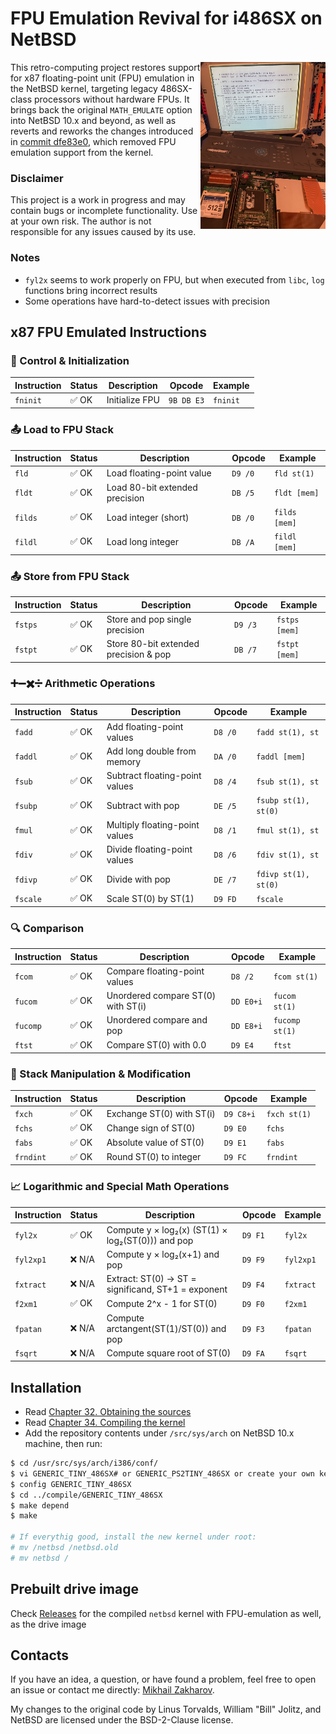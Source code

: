 # FPU Emulation Revival for i486SX on NetBSD

<img src="media/i486sx_fpu_emulation.jpg" width="200" align="right" alt="NetBSD 10.x with FPU_emulation on i486sx" />

This retro-computing project restores support for x87 floating-point unit (FPU) emulation in the NetBSD kernel,
targeting legacy 486SX-class processors without hardware FPUs. It brings back the original `MATH_EMULATE` option into
NetBSD 10.x and beyond, as well as reverts and reworks the changes introduced in
[commit dfe83e0](https://github.com/NetBSD/src/commit/dfe83e08ca9688dd195a43113e7bc7c58fcdd14a), which removed FPU
emulation support from the kernel.

### Disclaimer

This project is a work in progress and may contain bugs or incomplete functionality. Use at your own risk.
The author is not responsible for any issues caused by its use.

### Notes

- `fyl2x` seems to work properly on FPU, but when executed from `libc`, `log` functions bring incorrect results
- Some operations have hard-to-detect issues with precision

## x87 FPU Emulated Instructions

### 🧠 Control & Initialization

| Instruction | Status   | Description                                     | Opcode     | Example              |
| ----------- | -------- | ----------------------------------------------- | ---------- | -------------------- |
| `fninit`    | ✅ OK   | Initialize FPU                                  | `9B DB E3` | `fninit`             |

### 📤 Load to FPU Stack

| Instruction | Status   | Description                                     | Opcode     | Example              |
| ----------- | -------- | ----------------------------------------------- | ---------- | -------------------- |
| `fld`       | ✅ OK   | Load floating-point value                       | `D9 /0`    | `fld st(1)`          |
| `fldt`      | ✅ OK   | Load 80-bit extended precision                  | `DB /5`    | `fldt [mem]`         |
| `filds`     | ✅ OK   | Load integer (short)                            | `DB /0`    | `filds [mem]`        |
| `fildl`     | ✅ OK   | Load long integer                               | `DB /A`    | `fildl [mem]`        |

### 📤 Store from FPU Stack

| Instruction | Status   | Description                                     | Opcode     | Example              |
| ----------- | -------- | ----------------------------------------------- | ---------- | -------------------- |
| `fstps`     | ✅ OK   | Store and pop single precision                  | `D9 /3`    | `fstps [mem]`        |
| `fstpt`     | ✅ OK   | Store 80-bit extended precision & pop           | `DB /7`    | `fstpt [mem]`        |

### ➕➖✖️➗ Arithmetic Operations

| Instruction | Status   | Description                                     | Opcode     | Example              |
| ----------- | -------- | ----------------------------------------------- | ---------- | -------------------- |
| `fadd`      | ✅ OK   | Add floating-point values                       | `D8 /0`    | `fadd st(1), st`     |
| `faddl`     | ✅ OK   | Add long double from memory                     | `DA /0`    | `faddl [mem]`        |
| `fsub`      | ✅ OK   | Subtract floating-point values                  | `D8 /4`    | `fsub st(1), st`     |
| `fsubp`     | ✅ OK   | Subtract with pop                               | `DE /5`    | `fsubp st(1), st(0)` |
| `fmul`      | ✅ OK   | Multiply floating-point values                  | `D8 /1`    | `fmul st(1), st`     |
| `fdiv`      | ✅ OK   | Divide floating-point values                    | `D8 /6`    | `fdiv st(1), st`     |
| `fdivp`     | ✅ OK   | Divide with pop                                 | `DE /7`    | `fdivp st(1), st(0)` |
| `fscale`    | ✅ OK   | Scale ST(0) by ST(1)                            | `D9 FD`    | `fscale`             |

### 🔍 Comparison

| Instruction | Status   | Description                                     | Opcode     | Example              |
| ----------- | -------- | ----------------------------------------------- | ---------- | -------------------- |
| `fcom`      | ✅ OK   | Compare floating-point values                   | `D8 /2`    | `fcom st(1)`         |
| `fucom`     | ✅ OK   | Unordered compare ST(0) with ST(i)              | `DD E0+i`  | `fucom st(1)`        |
| `fucomp`    | ✅ OK   | Unordered compare and pop                       | `DD E8+i`  | `fucomp st(1)`       |
| `ftst`      | ✅ OK   | Compare ST(0) with 0.0                          | `D9 E4`    | `ftst`               |

### 🔁 Stack Manipulation & Modification

| Instruction | Status   | Description                                     | Opcode     | Example              |
| ----------- | -------- | ----------------------------------------------- | ---------- | -------------------- |
| `fxch`      | ✅ OK   | Exchange ST(0) with ST(i)                       | `D9 C8+i`  | `fxch st(1)`         |
| `fchs`      | ✅ OK   | Change sign of ST(0)                            | `D9 E0`    | `fchs`               |
| `fabs`      | ✅ OK   | Absolute value of ST(0)                         | `D9 E1`    | `fabs`               |
| `frndint`   | ✅ OK   | Round ST(0) to integer                          | `D9 FC`    | `frndint`            |

### 📈 Logarithmic and Special Math Operations

| Instruction  | Status   | Description                                        | Opcode     | Example              |
| ------------ | -------- | -------------------------------------------------- | ---------- | -------------------- |
| `fyl2x`      | ✅ OK   | Compute y × log₂(x) (ST(1) × log₂(ST(0))) and pop  | `D9 F1`    | `fyl2x`              |
| `fyl2xp1`    | ❌ N/A  | Compute y × log₂(x+1) and pop                      | `D9 F9`    | `fyl2xp1`            |
| `fxtract`    | ❌ N/A  | Extract: ST(0) → ST = significand, ST+1 = exponent | `D9 F4`    | `fxtract`            |
| `f2xm1`      | ✅ OK   | Compute 2^x - 1 for ST(0)                          | `D9 F0`    | `f2xm1`              |
| `fpatan`     | ❌ N/A  | Compute arctangent(ST(1)/ST(0)) and pop            | `D9 F3`    | `fpatan`             |
| `fsqrt`      | ❌ N/A  | Compute square root of ST(0)                       | `D9 FA`    | `fsqrt`              |

## Installation

- Read [Chapter 32. Obtaining the sources](https://www.netbsd.org/docs/guide/en/chap-fetch.html)
- Read [Chapter 34. Compiling the kernel](https://www.netbsd.org/docs/guide/en/chap-kernel.html)
- Add the repository contents under `/src/sys/arch` on NetBSD 10.x machine, then run:

``` sh
$ cd /usr/src/sys/arch/i386/conf/
$ vi GENERIC_TINY_486SX# or GENERIC_PS2TINY_486SX or create your own kernel configuration with "options MATH_EMULATE"
$ config GENERIC_TINY_486SX
$ cd ../compile/GENERIC_TINY_486SX
$ make depend
$ make

# If everythig good, install the new kernel under root:
# mv /netbsd /netbsd.old
# mv netbsd /
```

## Prebuilt drive image

Check [Releases](https://github.com/mezantrop/i486SX_soft_FPU/releases) for the compiled `netbsd` kernel with FPU-emulation
as well, as the drive image

## Contacts

If you have an idea, a question, or have found a problem, feel free to open an issue or contact me directly:
[Mikhail Zakharov](mailto:zmey20000@yahoo.com).

My changes to the original code by Linus Torvalds, William "Bill" Jolitz, and NetBSD are licensed under
the BSD-2-Clause license.
